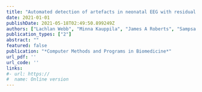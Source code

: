 ```yaml
---
title: "Automated detection of artefacts in neonatal EEG with residual neural networks"
date: 2021-01-01
publishDate: 2021-05-18T02:49:50.899249Z
authors: ["Lachlan Webb", "Minna Kauppila", "James A Roberts", "Sampsa Vanhatalo", "Nathan J Stevenson"]
publication_types: ["2"]
abstract: ""
featured: false
publication: "*Computer Methods and Programs in Biomedicine*"
url_pdf: ''
url_code: ''
links:
#- url: https://
#  name: Online version
---
```


